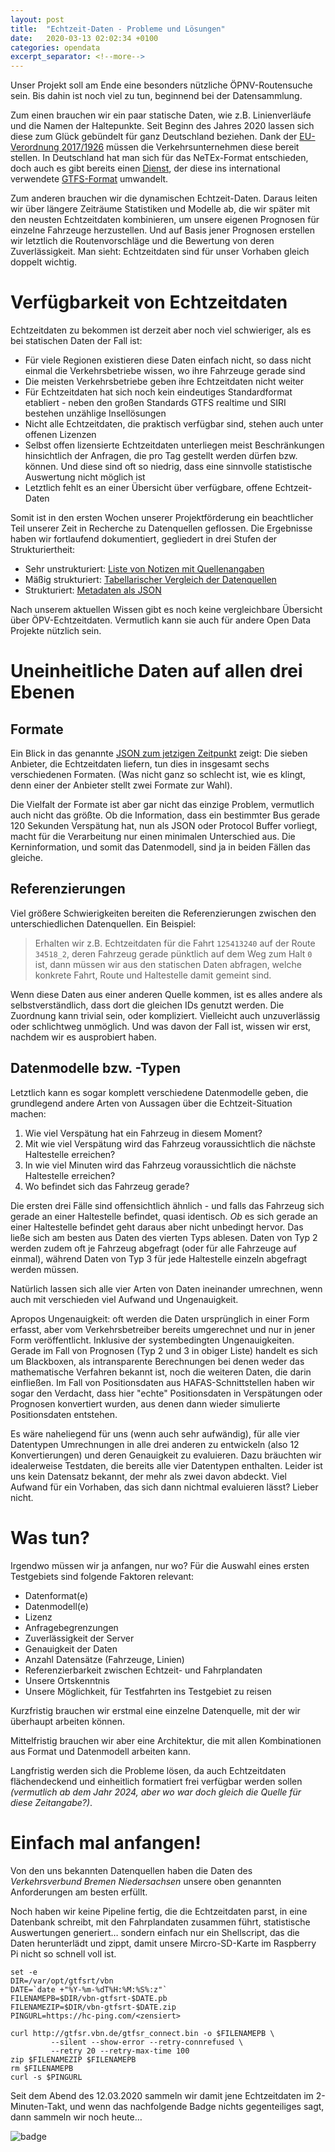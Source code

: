 ```yaml
---
layout: post
title:  "Echtzeit-Daten - Probleme und Lösungen"
date:   2020-03-13 02:02:34 +0100
categories: opendata
excerpt_separator: <!--more-->
---
```

Unser Projekt soll am Ende eine besonders nützliche ÖPNV-Routensuche sein. Bis dahin ist noch viel zu tun, beginnend bei der Datensammlung.

Zum einen brauchen wir ein paar statische Daten, wie z.B. Linienverläufe und die Namen der Haltepunkte. Seit Beginn des Jahres 2020 lassen sich diese zum Glück gebündelt für ganz Deutschland beziehen. Dank der [EU-Verordnung 2017/1926](https://eur-lex.europa.eu/legal-content/DE/TXT/PDF/?uri=CELEX:32017R1926&from=EN) müssen die Verkehrsunternehmen diese bereit stellen. In Deutschland hat man sich für das NeTEx-Format entschieden, doch auch es gibt bereits einen [Dienst](http://gtfs.de/), der diese ins international verwendete [GTFS-Format](https://developers.google.com/transit/gtfs/reference) umwandelt.<!--more-->

Zum anderen brauchen wir die dynamischen Echtzeit-Daten. Daraus leiten wir über längere Zeiträume Statistiken und Modelle ab, die wir später mit den neusten Echtzeitdaten kombinieren, um unsere eigenen Prognosen für einzelne Fahrzeuge herzustellen. Und auf Basis jener Prognosen erstellen wir letztlich die Routenvorschläge und die Bewertung von deren Zuverlässigkeit. Man sieht: Echtzeitdaten sind für unser Vorhaben gleich doppelt wichtig.

# Verfügbarkeit von Echtzeitdaten
Echtzeitdaten zu bekommen ist derzeit aber noch viel schwieriger, als es bei statischen Daten der Fall ist:

 * Für viele Regionen existieren diese Daten einfach nicht, so dass nicht einmal die Verkehrsbetriebe wissen, wo ihre Fahrzeuge gerade sind
 * Die meisten Verkehrsbetriebe geben ihre Echtzeitdaten nicht weiter
 * Für Echtzeitdaten hat sich noch kein eindeutiges Standardformat etabliert - neben den großen Standards GTFS realtime und SIRI bestehen unzählige Insellösungen
 * Nicht alle Echtzeitdaten, die praktisch verfügbar sind, stehen auch unter offenen Lizenzen
 * Selbst offen lizensierte Echtzeitdaten unterliegen meist Beschränkungen hinsichtlich der Anfragen, die pro Tag gestellt werden dürfen bzw. können. Und diese sind oft so niedrig, dass eine sinnvolle statistische Auswertung nicht möglich ist
 * Letztlich fehlt es an einer Übersicht über verfügbare, offene Echtzeit-Daten

Somit ist in den ersten Wochen unserer Projektförderung ein beachtlicher Teil unserer Zeit in Recherche zu Datenquellen geflossen. Die Ergebnisse haben wir fortlaufend dokumentiert, gegliedert in drei Stufen der Strukturiertheit:

 * Sehr unstrukturiert: [Liste von Notizen mit Quellenangaben](https://github.com/dystonse/dystonse/blob/master/project-status/Datenquellen.md)
 * Mäßig strukturiert: [Tabellarischer Vergleich der Datenquellen](https://github.com/dystonse/dystonse/blob/master/project-status/Datenquellen.md#vergleich-von-echtzeit-datenquellen)
 * Strukturiert: [Metadaten als JSON](https://github.com/dystonse/dystonse/blob/master/project-status/datasources.json)

Nach unserem aktuellen Wissen gibt es noch keine vergleichbare Übersicht über ÖPV-Echtzeitdaten. Vermutlich kann sie auch für andere Open Data Projekte nützlich sein.

# Uneinheitliche Daten auf allen drei Ebenen
## Formate
Ein Blick in das genannte [JSON zum jetzigen Zeitpunkt](https://github.com/dystonse/dystonse/blob/5320392ce5f2ef769a6df9e3a7f36b5046e33afa/project-status/datasources.json) zeigt: Die sieben Anbieter, die Echtzeitdaten liefern, tun dies in insgesamt sechs verschiedenen Formaten. (Was nicht ganz so schlecht ist, wie es klingt, denn einer der Anbieter stellt zwei Formate zur Wahl).

Die Vielfalt der Formate ist aber gar nicht das einzige Problem, vermutlich auch nicht das größte. Ob die Information, dass ein bestimmter Bus gerade 120 Sekunden Verspätung hat, nun als JSON oder Protocol Buffer vorliegt, macht für die Verarbeitung nur einen minimalen Unterschied aus. Die Kerninformation, und somit das Datenmodell, sind ja in beiden Fällen das gleiche.

## Referenzierungen
Viel größere Schwierigkeiten bereiten die Referenzierungen zwischen den unterschiedlichen Datenquellen. Ein Beispiel:

> Erhalten wir z.B. Echtzeitdaten für die Fahrt `125413240` auf der Route `34518_2`, deren Fahrzeug gerade pünktlich auf dem Weg zum Halt `0` ist, dann müssen wir aus den statischen Daten abfragen, welche konkrete Fahrt, Route und Haltestelle damit gemeint sind. 

Wenn diese Daten aus einer anderen Quelle kommen, ist es alles andere als selbstverständlich, dass dort die gleichen IDs genutzt werden. Die Zuordnung kann trivial sein, oder kompliziert. Vielleicht auch unzuverlässig oder schlichtweg unmöglich. Und was davon der Fall ist, wissen wir erst, nachdem wir es ausprobiert haben.

## Datenmodelle bzw. -Typen
Letztlich kann es sogar komplett verschiedene Datenmodelle geben, die grundlegend andere Arten von Aussagen über die Echtzeit-Situation machen:

 1. Wie viel Verspätung hat ein Fahrzeug in diesem Moment?
 2. Mit wie viel Verspätung wird das Fahrzeug voraussichtlich die nächste Haltestelle erreichen?
 3. In wie viel Minuten wird das Fahrzeug voraussichtlich die nächste Haltestelle erreichen?
 4. Wo befindet sich das Fahrzeug gerade?

Die ersten drei Fälle sind offensichtlich ähnlich - und falls das Fahrzeug sich gerade an einer Haltestelle befindet, quasi identisch. _Ob_ es sich gerade an einer Haltestelle befindet geht daraus aber nicht unbedingt hervor. Das ließe sich am besten aus Daten des vierten Typs ablesen. Daten von Typ 2 werden zudem oft je Fahrzeug abgefragt (oder für alle Fahrzeuge auf einmal), während Daten von Typ 3 für jede Haltestelle einzeln abgefragt werden müssen.

Natürlich lassen sich alle vier Arten von Daten ineinander umrechnen, wenn auch mit verschieden viel Aufwand und Ungenauigkeit.

Apropos Ungenauigkeit: oft werden die Daten ursprünglich in einer Form erfasst, aber vom Verkehrsbetreiber bereits umgerechnet und nur in jener Form veröffentlicht. Inklusive der systembedingten Ungenauigkeiten. Gerade im Fall von Prognosen (Typ 2 und 3 in obiger Liste) handelt es sich um Blackboxen, als intransparente Berechnungen bei denen weder das mathematische Verfahren bekannt ist, noch die weiteren Daten, die darin einfließen. Im Fall von Positionsdaten aus HAFAS-Schnittstellen haben wir sogar den Verdacht, dass hier "echte" Positionsdaten in Verspätungen oder Prognosen konvertiert wurden, aus denen dann wieder simulierte Positionsdaten entstehen.

Es wäre naheliegend für uns (wenn auch sehr aufwändig), für alle vier Datentypen Umrechnungen in alle drei anderen zu entwickeln (also 12 Konvertierungen) und deren Genauigkeit zu evaluieren. Dazu bräuchten wir idealerweise Testdaten, die bereits alle vier Datentypen enthalten. Leider ist uns kein Datensatz bekannt, der mehr als zwei davon abdeckt. Viel Aufwand für ein Vorhaben, das sich dann nichtmal evaluieren lässt? Lieber nicht.

# Was tun?
Irgendwo müssen wir ja anfangen, nur wo? Für die Auswahl eines ersten Testgebiets sind folgende Faktoren relevant:
 
 * Datenformat(e)
 * Datenmodell(e)
 * Lizenz
 * Anfragebegrenzungen
 * Zuverlässigkeit der Server
 * Genauigkeit der Daten
 * Anzahl Datensätze (Fahrzeuge, Linien)
 * Referenzierbarkeit zwischen Echtzeit- und Fahrplandaten
 * Unsere Ortskenntnis
 * Unsere Möglichkeit, für Testfahrten ins Testgebiet zu reisen

Kurzfristig brauchen wir erstmal eine einzelne Datenquelle, mit der wir überhaupt arbeiten können.

Mittelfristig brauchen wir aber eine Architektur, die mit allen Kombinationen aus Format und Datenmodell arbeiten kann.

Langfristig werden sich die Probleme lösen, da auch Echtzeitdaten flächendeckend und einheitlich formatiert frei verfügbar werden sollen _(vermutlich ab dem Jahr 2024, aber wo war doch gleich die Quelle für diese Zeitangabe?)_. 

# Einfach mal anfangen!
Von den uns bekannten Datenquellen haben die Daten des _Verkehrsverbund Bremen Niedersachsen_ unsere oben genannten Anforderungen am besten erfüllt.

Noch haben wir keine Pipeline fertig, die die Echtzeitdaten parst, in eine Datenbank schreibt, mit den Fahrplandaten zusammen führt, statistische Auswertungen generiert… sondern einfach nur ein Shellscript, das die Daten herunterlädt und zippt, damit unsere Mircro-SD-Karte im Raspberry Pi nicht so schnell voll ist. 

```
set -e
DIR=/var/opt/gtfsrt/vbn
DATE=`date +"%Y-%m-%dT%H:%M:%S%:z"`
FILENAMEPB=$DIR/vbn-gtfsrt-$DATE.pb
FILENAMEZIP=$DIR/vbn-gtfsrt-$DATE.zip
PINGURL=https://hc-ping.com/<zensiert>

curl http://gtfsr.vbn.de/gtfsr_connect.bin -o $FILENAMEPB \
         --silent --show-error --retry-connrefused \
         --retry 20 --retry-max-time 100
zip $FILENAMEZIP $FILENAMEPB
rm $FILENAMEPB
curl -s $PINGURL
```

Seit dem Abend des 12.03.2020 sammeln wir damit jene Echtzeitdaten im 2-Minuten-Takt, und wenn das nachfolgende Badge nichts gegenteiliges sagt, dann sammeln wir noch heute…

![badge](https://healthchecks.io/badge/5441c6f8-5c30-4c41-826d-02327f/s_7xl3wR/record-vbn-realtime.svg)

